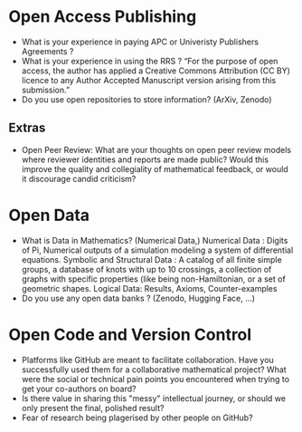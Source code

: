 # Open Access Publishing
- What is your experience in paying APC or Univeristy Publishers Agreements ?
- What is your experience in using the RRS ? 
“For the purpose of open access, the author has applied a Creative Commons Attribution (CC BY) licence to any Author Accepted Manuscript version arising from this submission.”
- Do you use open repositories to store information? (ArXiv, Zenodo)

## Extras
- Open Peer Review: What are your thoughts on open peer review models where reviewer identities and reports are made public? Would this improve the quality and collegiality of mathematical feedback, or would it discourage candid criticism?

# Open Data
- What is Data in Mathematics? (Numerical Data,)
Numerical Data : Digits of Pi, Numerical outputs of a simulation modeling a system of differential equations.
Symbolic and Structural Data : A catalog of all finite simple groups, a database of knots with up to 10 crossings, a collection of graphs with specific properties (like being non-Hamiltonian, or a set of geometric shapes.
Logical Data: Results, Axioms, Counter-examples
- Do you use any open data banks ? (Zenodo, Hugging Face,  ...)

# Open Code and Version Control
- Platforms like GitHub are meant to facilitate collaboration. Have you successfully used them for a collaborative mathematical project? What were the social or technical pain points you encountered when trying to get your co-authors on board?
- Is there value in sharing this "messy" intellectual journey, or should we only present the final, polished result?
- Fear of research being plagerised by other people on GitHub?